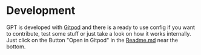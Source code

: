 # Development

GPT is developed with [Gitpod](https://www.gitpod.io) and there is a ready to use config if you want to contribute, test some stuff or just take a look on how it works internally. Just click on the Button "Open in Gitpod" in the [Readme.md](https://github.com/Derroylo/gitpod-tool) near the bottom.